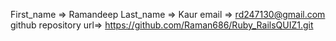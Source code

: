 First_name  => Ramandeep 
Last_name => Kaur
email => rd247130@gmail.com
github repository url=>  https://github.com/Raman686/Ruby_RailsQUIZ1.git



